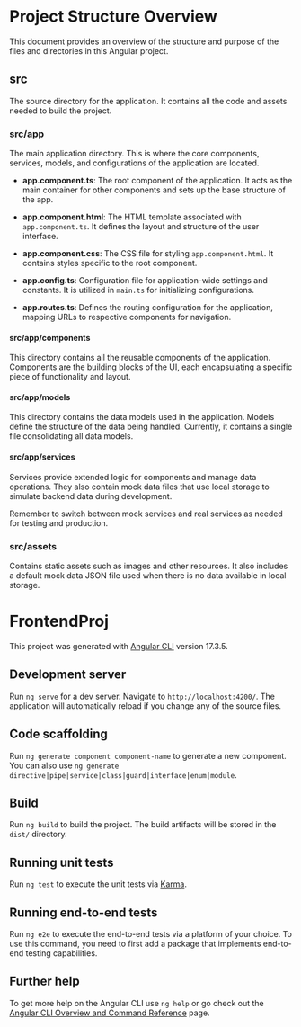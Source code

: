 # Project Structure Overview
This document provides an overview of the structure and purpose of the files and directories in this Angular project.

## src
The source directory for the application. It contains all the code and assets needed to build the project.

### src/app
The main application directory. This is where the core components, services, models, and configurations of the application are located.

- **app.component.ts**: The root component of the application. It acts as the main container for other components and sets up the base structure of the app.

- **app.component.html**: The HTML template associated with `app.component.ts`. It defines the layout and structure of the user interface.

- **app.component.css**: The CSS file for styling `app.component.html`. It contains styles specific to the root component.

- **app.config.ts**: Configuration file for application-wide settings and constants. It is utilized in `main.ts` for initializing configurations.

- **app.routes.ts**: Defines the routing configuration for the application, mapping URLs to respective components for navigation.
#### src/app/components
This directory contains all the reusable components of the application. Components are the building blocks of the UI, each encapsulating a specific piece of functionality and layout.
#### src/app/models
This directory contains the data models used in the application. Models define the structure of the data being handled. Currently, it contains a single file consolidating all data models.
#### src/app/services
Services provide extended logic for components and manage data operations. They also contain mock data files that use local storage to simulate backend data during development. 

Remember to switch between mock services and real services as needed for testing and production.
### src/assets
Contains static assets such as images and other resources. It also includes a default mock data JSON file used when there is no data available in local storage.
# FrontendProj
This project was generated with [Angular CLI](https://github.com/angular/angular-cli) version 17.3.5.

  

## Development server
Run `ng serve` for a dev server. Navigate to `http://localhost:4200/`. The application will automatically reload if you change any of the source files.
## Code scaffolding

Run `ng generate component component-name` to generate a new component. You can also use `ng generate directive|pipe|service|class|guard|interface|enum|module`.

## Build
Run `ng build` to build the project. The build artifacts will be stored in the `dist/` directory.
## Running unit tests
Run `ng test` to execute the unit tests via [Karma](https://karma-runner.github.io).
## Running end-to-end tests
Run `ng e2e` to execute the end-to-end tests via a platform of your choice. To use this command, you need to first add a package that implements end-to-end testing capabilities.

## Further help

To get more help on the Angular CLI use `ng help` or go check out the [Angular CLI Overview and Command Reference](https://angular.io/cli) page.